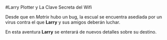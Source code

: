 #Larry Plotter y La Clave Secreta del Wifi

Desde que en *Matrix* hubo un bug, la escual se encuentra asediada por un virus contra el que **Larry** y sus amigos deberán luchar.

En esta aventura **Larry** se enterará de nuevos detalles sobre su destino.
